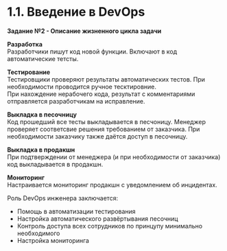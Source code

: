 # 1.1. Введение в DevOps

**Задание №2 - Описание жизненного цикла задачи**

**Разработка**  
Разработчики пишут код новой функции. Включают в код автоматические тетсты.  

**Тестирование**  
Тестировщики проверяют результаты автоматических тестов. При необходимости проводится ручное тесктировние.  
При нахождение нерабочего кода, результат с комментариями отправляется разработчикам на исправление.  

**Выкладка в песочницу**  
Код прошедший все тесты выкладывается в песчоницу. Менеджер проверяет соответсвие решения требованием от заказчика. При необходимости заказчику также даётся доступ в песочницу.  

**Выкладка в продакшн**  
При подтверждении от менеджера (и при необходимости от заказчика) код выкладывается в продакшн.  

**Мониторинг**  
Настраивается мониторинг продакшн с уведомлением об инцидентах.  

Роль DevOps инженера заключается:  
- Помощь в автоматизации тестирования  
- Настройка автоматического развёртывания песочниц  
- Контроль доступа всех сотрудников по принцупу минимально необходимого  
- Настройка мониторинга  
